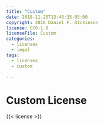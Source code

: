 ```yaml
---
title: "Custom"
date: 2018-11-25T15:46:35-05:00
copyright: 2018 Daniel F. Dickinson
license: CC0-1.0
licenseFile: Custom
categories:
  - licenses
  - legal
tags:
  - licenses
  - custom

---
```


# Custom License

{{< license >}}
